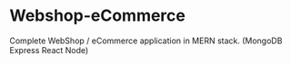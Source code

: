 # Webshop-eCommerce
Complete WebShop / eCommerce application in MERN stack. (MongoDB Express React Node)
